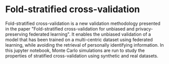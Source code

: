 # Fold-stratified cross-validation
Fold-stratified cross-validation is a new validation methodology presented in the paper "Fold-stratified cross-validation for unbiased and privacy-preserving federated learning".
It enables the unbiased validation of a model that has been trained on a multi-centric dataset using federated learning, while avoiding the retrieval of personally identifying information.
In this jupyter notebook, Monte Carlo simulations are run to study the properties of stratified cross-validation using synthetic and real datasets.
